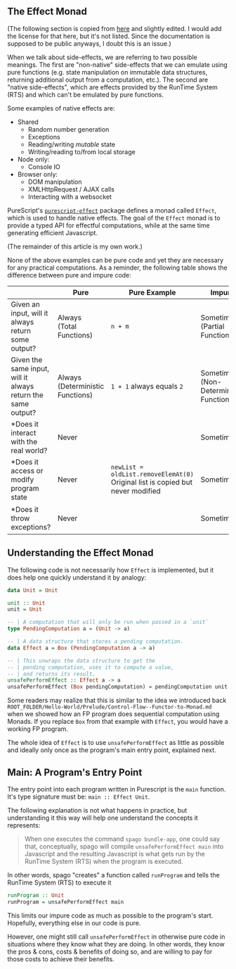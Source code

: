 ## The Effect Monad

(The following section is copied from [here](https://github.com/purescript/documentation/blob/master/guides/Eff.md) and slightly edited. I would add the license for that here, but it's not listed. Since the documentation is supposed to be public anyways, I doubt this is an issue.)

When we talk about side-effects, we are referring to two possible meanings. The first are "non-native" side-effects that we can emulate using pure functions (e.g. state manipulation on immutable data structures, returning additional output from a computation, etc.). The second are "native side-effects", which are effects provided by the RunTime System (RTS) and which can't be emulated by pure functions.

Some examples of native effects are:
- Shared
    - Random number generation
    - Exceptions
    - Reading/writing _mutable_ state
    - Writing/reading to/from local storage
- Node only:
    - Console IO
- Browser only:
    - DOM manipulation
    - XMLHttpRequest / AJAX calls
    - Interacting with a websocket

PureScript's [`purescript-effect`](https://pursuit.purescript.org/packages/purescript-effect/) package defines a monad called `Effect`, which is used to handle native effects. The goal of the `Effect` monad is to provide a typed API for effectful computations, while at the same time generating efficient Javascript.

(The remainder of this article is my own work.)

None of the above examples can be pure code and yet they are necessary for any practical computations. As a reminder, the following table shows the difference between pure and impure code:

| | Pure | Pure Example | Impure | Impure Example
| - | - | - | - | - |
| Given an input, will it always return some output? | Always <br> (Total Functions) | `n + m` | Sometimes <br> (Partial Functions) | `4 / 0 == undefined`
| Given the same input, will it always return the same output? | Always <br> (Deterministic Functions) | `1 + 1` always equals `2` | Sometimes <br> (Non-Deterministic Functions) | `random.nextInt()`
| *Does it interact with the real world? | Never |  | Sometimes | `file.getText()` |
| *Does it access or modify program state | Never | `newList = oldList.removeElemAt(0)`<br>Original list is copied but never modified | Sometimes | `x++`<br>variable `x` is incremented by one.
| *Does it throw exceptions? | Never | | Sometimes | `function (e) { throw Exception("error") }` |

## Understanding the Effect Monad

The following code is not necessarily how `Effect` is implemented, but it does help one quickly understand it by analogy:
```purescript
data Unit = Unit

unit :: Unit
unit = Unit

-- | A computation that will only be run when passed in a `unit`
type PendingComputation a = (Unit -> a)

-- | A data structure that stores a pending computation.
data Effect a = Box (PendingComputation a -> a)

-- | This unwraps the data structure to get the
-- | pending computation, uses it to compute a value,
-- | and returns its result.
unsafePerformEffect :: Effect a -> a
unsafePerformEffect (Box pendingComputation) = pendingComputation unit
```

Some readers may realize that this is similar to the idea we introduced back `ROOT_FOLDER/Hello-World/Prelude/Control-Flow--Functor-to-Monad.md` when we showed how an FP program does sequential computation using Monads. If you replace `Box` from that example with `Effect`, you would have a working FP program.

The whole idea of `Effect` is to use `unsafePerformEffect` as little as possible and ideally only once as the program's main entry point, explained next.

## Main: A Program's Entry Point

The entry point into each program written in Purescript is the `main` function. It's type signature must be: `main :: Effect Unit`.

The following explanation is not what happens in practice, but understanding it this way will help one understand the concepts it represents:
> When one executes the command `spago bundle-app`, one could say that, conceptually, spago will compile `unsafePerformEffect main` into Javascript and the resulting Javascript is what gets run by the RunTime System (RTS) when the program is executed.

In other words, spago "creates" a function called `runProgram` and tells the RunTime System (RTS) to execute it
```purescript
runProgram :: Unit
runProgram = unsafePerformEffect main
```

This limits our impure code as much as possible to the program's start. Hopefully, everything else in our code is pure.

However, one might still call `unsafePerformEffect` in otherwise pure code in situations where they know what they are doing. In other words, they know the pros & cons, costs & benefits of doing so, and are willing to pay for those costs to achieve their benefits.
